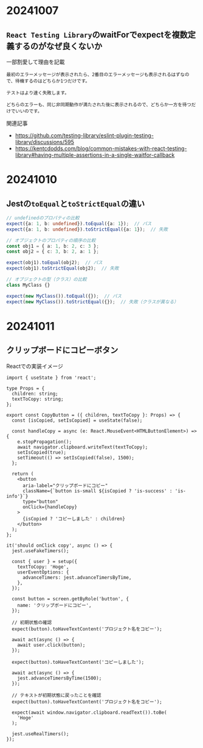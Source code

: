 # 20241007

## `React Testing Library`のwaitForでexpectを複数定義するのがなぜ良くないか

一部割愛して理由を記載

```
最初のエラーメッセージが表示されたら、2番目のエラーメッセージも表示されるはずなので、待機するのはどちらか1つだけです。

テストはより速く失敗します。

どちらのエラーも、同じ非同期動作が満たされた後に表示されるので、どちらか一方を待つだけでいいのです。
```

関連記事
 - https://github.com/testing-library/eslint-plugin-testing-library/discussions/595
 - https://kentcdodds.com/blog/common-mistakes-with-react-testing-library#having-multiple-assertions-in-a-single-waitfor-callback

# 20241010

## Jestの`toEqual`と`toStrictEqual`の違い

```ts
// undefinedのプロパティの比較
expect({a: 1, b: undefined}).toEqual({a: 1});  // パス
expect({a: 1, b: undefined}).toStrictEqual({a: 1});  // 失敗
```

```ts
// オブジェクトのプロパティの順序の比較
const obj1 = { a: 1, b: 2, c: 3 };
const obj2 = { c: 3, b: 2, a: 1 };

expect(obj1).toEqual(obj2);  // パス
expect(obj1).toStrictEqual(obj2);  // 失敗
```

```ts
// オブジェクトの型（クラス）の比較
class MyClass {}

expect(new MyClass()).toEqual({});  // パス
expect(new MyClass()).toStrictEqual({});  // 失敗（クラスが異なる）
```

# 20241011

## クリップボードにコピーボタン
Reactでの実装イメージ

```tsx
import { useState } from 'react';

type Props = {
  children: string;
  textToCopy: string;
};

export const CopyButton = ({ children, textToCopy }: Props) => {
  const [isCopied, setIsCopied] = useState(false);

  const handleCopy = async (e: React.MouseEvent<HTMLButtonElement>) => {
    e.stopPropagation();
    await navigator.clipboard.writeText(textToCopy);
    setIsCopied(true);
    setTimeout(() => setIsCopied(false), 1500);
  };

  return (
    <button
      aria-label="クリップボードにコピー"
      className={`button is-small ${isCopied ? 'is-success' : 'is-info'}`}
      type="button"
      onClick={handleCopy}
    >
      {isCopied ? 'コピーしました' : children}
    </button>
  );
};
```

```tsx
it('should onClick copy', async () => {
  jest.useFakeTimers();

  const { user } = setup({
    textToCopy: 'Hoge',
    userEventOptions: {
      advanceTimers: jest.advanceTimersByTime,
    },
  });

  const button = screen.getByRole('button', {
    name: 'クリップボードにコピー',
  });

  // 初期状態の確認
  expect(button).toHaveTextContent('プロジェクト名をコピー');

  await act(async () => {
    await user.click(button);
  });

  expect(button).toHaveTextContent('コピーしました');

  await act(async () => {
    jest.advanceTimersByTime(1500);
  });

  // テキストが初期状態に戻ったことを確認
  expect(button).toHaveTextContent('プロジェクト名をコピー');

  expect(await window.navigator.clipboard.readText()).toBe(
    'Hoge'
  );

  jest.useRealTimers();
});
```
